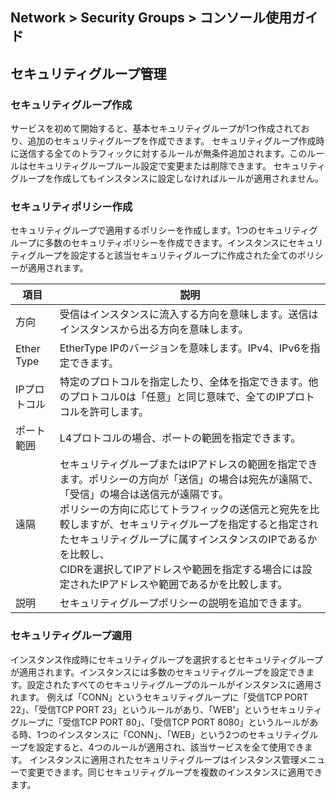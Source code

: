 ## Network > Security Groups > コンソール使用ガイド

## セキュリティグループ管理

### セキュリティグループ作成
サービスを初めて開始すると、基本セキュリティグループが1つ作成されており、追加のセキュリティグループを作成できます。
セキュリティグループ作成時に送信する全てのトラフィックに対するルールが無条件追加されます。このルールはセキュリティグループルール設定で変更または削除できます。
セキュリティグループを作成してもインスタンスに設定しなければルールが適用されません。


### セキュリティポリシー作成
セキュリティグループで適用するポリシーを作成します。1つのセキュリティグループに多数のセキュリティポリシーを作成できます。インスタンスにセキュリティグループを設定すると該当セキュリティグループに作成された全てのポリシーが適用されます。

| 項目     | 説明                                                      |
| ----------- | ------------------------------------------------------------ |
| 方向     | 受信はインスタンスに流入する方向を意味します。送信はインスタンスから出る方向を意味します。 |
| Ether Type  | EtherType IPのバージョンを意味します。IPv4、IPv6を指定できます。 |
| IPプロトコル | 特定のプロトコルを指定したり、全体を指定できます。他のプロトコル0は「任意」と同じ意味で、全てのIPプロトコルを許可します。       |
| ポート範囲 | L4プロトコルの場合、ポートの範囲を指定できます。         |
| 遠隔     | セキュリティグループまたはIPアドレスの範囲を指定できます。ポリシーの方向が「送信」の場合は宛先が遠隔で、「受信」の場合は送信元が遠隔です。 <br>ポリシーの方向に応じてトラフィックの送信元と宛先を比較しますが、セキュリティグループを指定すると指定されたセキュリティグループに属すインスタンスのIPであるかを比較し、<br>CIDRを選択してIPアドレスや範囲を指定する場合には設定されたIPアドレスや範囲であるかを比較します。 |
| 説明      | セキュリティグループポリシーの説明を追加できます。         |


### セキュリティグループ適用
インスタンス作成時にセキュリティグループを選択するとセキュリティグループが適用されます。インスタンスには多数のセキュリティグループを設定できます。設定されたすべてのセキュリティグループのルールがインスタンスに適用されます。
例えば「CONN」というセキュリティグループに「受信TCP PORT 22」、「受信TCP PORT 23」というルールがあり、「WEB'」というセキュリティグループに「受信TCP PORT 80」、「受信TCP PORT 8080」というルールがある時、1つのインスタンスに「CONN」、「WEB」という2つのセキュリティグループを設定すると、4つのルールが適用され、該当サービスを全て使用できます。
インスタンスに適用されたセキュリティグループはインスタンス管理メニューで変更できます。同じセキュリティグループを複数のインスタンスに適用できます。
